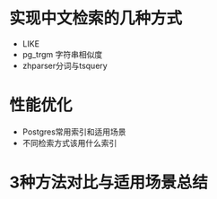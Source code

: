 # 实现中文检索的几种方式
- LIKE
- pg_trgm 字符串相似度
- zhparser分词与tsquery


# 性能优化
- Postgres常用索引和适用场景
- 不同检索方式该用什么索引

# 3种方法对比与适用场景总结
 
